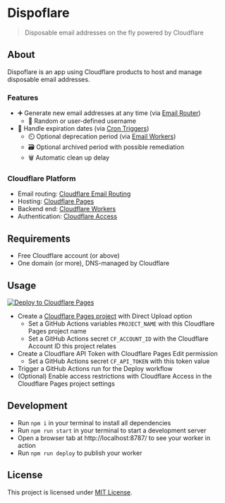 # Dispoflare

> Disposable email addresses on the fly powered by Cloudflare

## About

Dispoflare is an app using Cloudflare products to host and manage disposable email addresses.

### Features

- ➕ Generate new email addresses at any time (via [Email Router](https://developers.cloudflare.com/email-routing/))
  - 🔀 Random or user-defined username
- 📅 Handle expiration dates (via [Cron Triggers](https://developers.cloudflare.com/workers/platform/triggers/cron-triggers/))
  - ⏲️ Optional deprecation period (via [Email Workers](https://developers.cloudflare.com/email-routing/email-workers/))
  - 🗃️ Optional archived period with possible remediation
  - 🗑️ Automatic clean up delay

### Cloudflare Platform

- Email routing: [Cloudflare Email Routing](https://www.cloudflare.com/products/email-routing/)
- Hosting: [Cloudflare Pages](https://pages.cloudflare.com/)
- Backend end: [Cloudflare Workers](https://workers.cloudflare.com/)
- Authentication: [Cloudflare Access](https://www.cloudflare.com/products/zero-trust/access/)

## Requirements

- Free Cloudflare account (or above)
- One domain (or more), DNS-managed by Cloudflare

## Usage

[![Deploy to Cloudflare Pages](https://deploy.workers.cloudflare.com/button)](https://deploy.workers.cloudflare.com/?url=https://github.com/LeoColomb/dispoflare)

- Create a [Cloudflare Pages project](https://pages.dev/) with Direct Upload option
  - Set a GitHub Actions variables `PROJECT_NAME` with this Cloudflare Pages project name
  - Set a GitHub Actions secret `CF_ACCOUNT_ID` with the Cloudflare Account ID this project relates
- Create a Cloudflare API Token with Cloudflare Pages Edit permission
  - Set a GitHub Actions secret `CF_API_TOKEN` with this token value
- Trigger a GitHub Actions run for the Deploy workflow
- (Optional) Enable access restrictions with Cloudflare Access in the Cloudflare Pages project settings

## Development

- Run `npm i` in your terminal to install all dependencies
- Run `npm run start` in your terminal to start a development server
- Open a browser tab at http://localhost:8787/ to see your worker in action
- Run `npm run deploy` to publish your worker

## License

This project is licensed under [MIT License](LICENSE).
